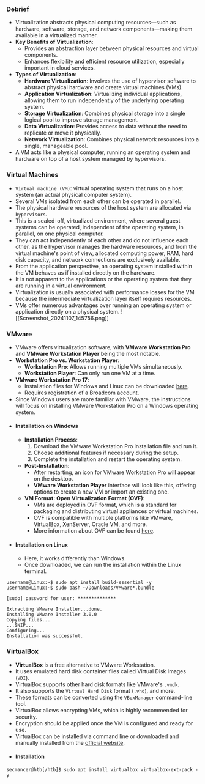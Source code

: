 ### Debrief
- Virtualization abstracts physical computing resources—such as hardware, software, storage, and network components—making them available in a virtualized manner.
- **Key Benefits of Virtualization**:
    - Provides an abstraction layer between physical resources and virtual components.
    - Enhances flexibility and efficient resource utilization, especially important in cloud services.
- **Types of Virtualization**:
    - **Hardware Virtualization**: Involves the use of hypervisor software to abstract physical hardware and create virtual machines (VMs).
    - **Application Virtualization**: Virtualizing individual applications, allowing them to run independently of the underlying operating system.
    - **Storage Virtualization**: Combines physical storage into a single logical pool to improve storage management.
    - **Data Virtualization**: Provides access to data without the need to replicate or move it physically.
    - **Network Virtualization**: Combines physical network resources into a single, manageable pool.
- A VM acts like a physical computer, running an operating system and hardware on top of a host system managed by hypervisors.


###  Virtual Machines
- `Virtual machine (VM)`: virtual operating system that runs on a host system (an actual physical computer system). 
- Several VMs isolated from each other can be operated in parallel. 
- The physical hardware resources of the host system are allocated via `hypervisors`.
- This is a sealed-off, virtualized environment, where several guest systems can be operated, independent of the operating system, in parallel, on one physical computer.
- They can act independently of each other and do not influence each other. as the hypervisor manages the hardware resources, and from the virtual machine's point of view, allocated computing power, RAM, hard disk capacity, and network connections are exclusively available.
- From the application perspective, an operating system installed within the VM behaves as if installed directly on the hardware.
- It is not apparent to the applications or the operating system that they are running in a virtual environment. 
- Virtualization is usually associated with performance losses for the VM because the intermediate virtualization layer itself requires resources. 
- VMs offer numerous advantages over running an operating system or application directly on a physical system.
![[Screenshot_20241107_145756.png]]


### VMware
- VMware offers virtualization software, with **VMware Workstation Pro** and **VMware Workstation Player** being the most notable.
- **Workstation Pro vs. Workstation Player**:
    - **Workstation Pro**: Allows running multiple VMs simultaneously.
    - **Workstation Player**: Can only run one VM at a time.
- **VMware Workstation Pro 17**:
    - Installation files for Windows and Linux can be downloaded [here](https://support.broadcom.com/group/ecx/productfiles?subFamily=VMware%20Workstation%20Pro&displayGroup=VMware%20Workstation%20Pro%2017.0%20for%20Personal%20Use%20(Windows)&release=17.5.2&os=&servicePk=520448&language=EN).
    - Requires registration of a Broadcom account.
- Since Windows users are more familiar with VMware, the instructions will focus on installing VMware Workstation Pro on a Windows operating system.
- #### Installation on Windows
	- **Installation Process**:
	    1. Download the VMware Workstation Pro installation file and run it.
	    2. Choose additional features if necessary during the setup.
	    3. Complete the installation and restart the operating system.
	- **Post-Installation**:
	    - After restarting, an icon for VMware Workstation Pro will appear on the desktop.
	    - **VMware Workstation Player** interface will look like this, offering options to create a new VM or import an existing one.
	- **VM Format: Open Virtualization Format (OVF)**:
	    - VMs are deployed in OVF format, which is a standard for packaging and distributing virtual appliances or virtual machines.
	    - OVF is compatible with multiple platforms like VMware, VirtualBox, XenServer, Oracle VM, and more.
	    - More information about OVF can be found [here](https://en.wikipedia.org/wiki/Open_Virtualization_Format).
- #### Installation on Linux
	- Here, it works differently than Windows.
	- Once downloaded, we can run the installation within the Linux terminal.
```shell-session
username@Linux:~$ sudo apt install build-essential -y
username@Linux:~$ sudo bash ~/Downloads/VMware*.bundle

[sudo] password for user: **************

Extracting VMware Installer...done.
Installing VMware Installer 3.0.0
Copying files...
...SNIP...
Configuring...
Installation was successful.
```


### VirtualBox
- **VirtualBox** is a free alternative to VMware Workstation.
- It uses emulated hard disk container files called Virtual Disk Images (`VDI`).
- VirtualBox supports other hard disk formats like VMware's `.vmdk`.
- It also supports the `Virtual Hard Disk` format (`.vhd`), and more.
- These formats can be converted using the `VBoxManager` command-line tool.
- VirtualBox allows encrypting VMs, which is highly recommended for security.
- Encryption should be applied once the VM is configured and ready for use.
- VirtualBox can be installed via command line or downloaded and manually installed from the [official website](https://www.virtualbox.org/wiki/Downloads).
- #### Installation
```shell-session
secmancer@htb[/htb]$ sudo apt install virtualbox virtualbox-ext-pack -y
```
